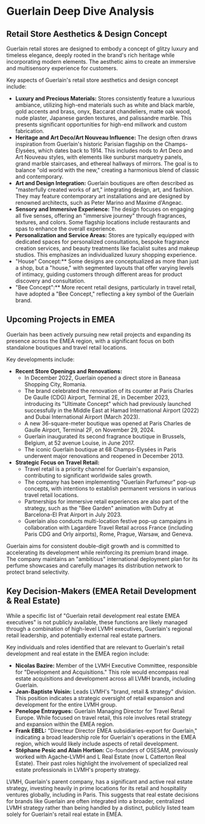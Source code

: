 # Guerlain Deep Dive Analysis

## Retail Store Aesthetics & Design Concept

Guerlain retail stores are designed to embody a concept of glitzy luxury and timeless elegance, deeply rooted in the brand's rich heritage while incorporating modern elements. The aesthetic aims to create an immersive and multisensory experience for customers.

Key aspects of Guerlain's retail store aesthetics and design concept include:

*   **Luxury and Precious Materials:** Stores consistently feature a luxurious ambiance, utilizing high-end materials such as white and black marble, gold accents and brass, onyx, Baccarat chandeliers, matte oak wood, nude plaster, Japanese garden textures, and palissandre marble. This presents significant opportunities for high-end millwork and custom fabrication.
*   **Heritage and Art Deco/Art Nouveau Influence:** The design often draws inspiration from Guerlain's historic Parisian flagship on the Champs-Élysées, which dates back to 1914. This includes nods to Art Deco and Art Nouveau styles, with elements like sunburst marquetry panels, grand marble staircases, and ethereal hallways of mirrors. The goal is to balance "old world with the new," creating a harmonious blend of classic and contemporary.
*   **Art and Design Integration:** Guerlain boutiques are often described as "masterfully created works of art," integrating design, art, and fashion. They may feature contemporary art installations and are designed by renowned architects, such as Peter Marino and Maxime d'Angeac.
*   **Sensory and Immersive Experience:** The design focuses on engaging all five senses, offering an "immersive journey" through fragrances, textures, and colors. Some flagship locations include restaurants and spas to enhance the overall experience.
*   **Personalization and Service Areas:** Stores are typically equipped with dedicated spaces for personalized consultations, bespoke fragrance creation services, and beauty treatments like facialist suites and makeup studios. This emphasizes an individualized luxury shopping experience.
*   "House" Concept:** Some designs are conceptualized as more than just a shop, but a "house," with segmented layouts that offer varying levels of intimacy, guiding customers through different areas for product discovery and consultation.
*   "Bee Concept":** More recent retail designs, particularly in travel retail, have adopted a "Bee Concept," reflecting a key symbol of the Guerlain brand.

## Upcoming Projects in EMEA

Guerlain has been actively pursuing new retail projects and expanding its presence across the EMEA region, with a significant focus on both standalone boutiques and travel retail locations.

Key developments include:

*   **Recent Store Openings and Renovations:**
    *   In December 2022, Guerlain opened a direct store in Baneasa Shopping City, Romania.
    *   The brand celebrated the renovation of its counter at Paris Charles De Gaulle (CDG) Airport, Terminal 2E, in December 2023, introducing its "Ultimate Concept" which had previously launched successfully in the Middle East at Hamad International Airport (2022) and Dubai International Airport (March 2023).
    *   A new 36-square-meter boutique was opened at Paris Charles de Gaulle Airport, Terminal 2F, on November 29, 2024.
    *   Guerlain inaugurated its second fragrance boutique in Brussels, Belgium, at 52 avenue Louise, in June 2017.
    *   The iconic Guerlain boutique at 68 Champs-Elysées in Paris underwent major renovations and reopened in December 2013.
*   **Strategic Focus on Travel Retail:**
    *   Travel retail is a priority channel for Guerlain's expansion, contributing to significant worldwide sales growth.
    *   The company has been implementing "Guerlain Parfumeur" pop-up concepts, with intentions to establish permanent versions in various travel retail locations.
    *   Partnerships for immersive retail experiences are also part of the strategy, such as the "Bee Garden" animation with Dufry at Barcelona-El Prat Airport in July 2023.
    *   Guerlain also conducts multi-location festive pop-up campaigns in collaboration with Lagardère Travel Retail across France (including Paris CDG and Orly airports), Rome, Prague, Warsaw, and Geneva.

Guerlain aims for consistent double-digit growth and is committed to accelerating its development while reinforcing its premium brand image. The company maintains an "ambitious" international deployment plan for its perfume showcases and carefully manages its distribution network to protect brand selectivity.

## Key Decision-Makers (EMEA Retail Development & Real Estate)

While a specific list of "Guerlain retail development real estate EMEA executives" is not publicly available, these functions are likely managed through a combination of high-level LVMH executives, Guerlain's regional retail leadership, and potentially external real estate partners.

Key individuals and roles identified that are relevant to Guerlain's retail development and real estate in the EMEA region include:

*   **Nicolas Bazire:** Member of the LVMH Executive Committee, responsible for "Development and Acquisitions." This role would encompass real estate acquisitions and development across all LVMH brands, including Guerlain.
*   **Jean-Baptiste Voisin:** Leads LVMH's "brand, retail & strategy" division. This position indicates a strategic oversight of retail expansion and development for the entire LVMH group.
*   **Penelope Entraygues:** Guerlain Managing Director for Travel Retail Europe. While focused on travel retail, this role involves retail strategy and expansion within the EMEA region.
*   **Frank EBEL:** "Directeur Director EMEA subsidiaries-export for Guerlain," indicating a broad leadership role for Guerlain's operations in the EMEA region, which would likely include aspects of retail development.
*   **Stéphane Pesic and Alain Hortion:** Co-founders of OSESAM, previously worked with Agache-LVMH and L Real Estate (now L Catterton Real Estate). Their past roles highlight the involvement of specialized real estate professionals in LVMH's property strategy.

LVMH, Guerlain's parent company, has a significant and active real estate strategy, investing heavily in prime locations for its retail and hospitality ventures globally, including in Paris. This suggests that real estate decisions for brands like Guerlain are often integrated into a broader, centralized LVMH strategy rather than being handled by a distinct, publicly listed team solely for Guerlain's retail real estate in EMEA.